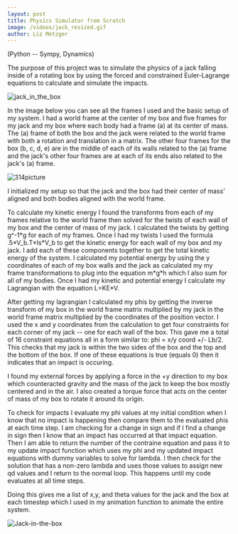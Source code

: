 ```yaml
--- 
layout: post
title: Physics Simulator from Scratch
image: /videos/jack_resized.gif
author: Liz Metzger
---
```


(Python -- Sympy, Dynamics)

The purpose of this project was to simulate the physics of a jack falling inside of a rotating box by using the forced and constrained Euler-Lagrange equations to calculate and simulate the impacts.


![jack_in_the_box](https://user-images.githubusercontent.com/113066141/210467844-670e1588-c467-4a01-9a24-bbaf9cabc363.gif)


In the image below you can see all the frames I used and the basic setup of my system. I had a world frame at the center of my box and five frames for my jack and my box where each body had a frame (a) at its center of mass. The (a) frame of both the box and the jack were related to the world frame with both a rotation and translation in a matrix. The other four frames for the box (b, c, d, e) are in the middle of each of its walls related to the (a) frame and the jack's other four frames are at each of its ends also related to the jack's (a) frame.
 
 
![314picture](https://user-images.githubusercontent.com/113066141/207946114-df89a786-2211-44e4-9f02-1fb38b484762.jpg)
 
 
I initialized my setup so that the jack and the box had their center of mass’ aligned and both bodies aligned with the world frame.
 
To calculate my kinetic energy I found the transforms from each of my frames relative to the world frame then solved for the twists of each wall of my box and the center of mass of my jack. I calculated the twists by getting g^-1\*g for each of my frames. Once I had my twists I used the formula .5\*V_b.T\*Is\*V_b to get the kinetic energy for each wall of my box and my jack. I add each of these components together to get the total kinetic energy of the system. I calculated my potential energy by using the y coordinates of each of my box walls and the jack as calculated my my frame transformations to plug into the equation m\*g\*h which I also sum for all of my bodies. Once I had my kinetic and potential energy I calculate my Lagrangian with the equation L=KE\*V.
 
After getting my lagrangian I calculated my phis by getting the inverse transform of my box in the world frame matrix multiplied by my jack in the world frame matrix multiplied by the coordinates of the position vector. I used the x and y coordinates from the calculation to get four constraints for each corner of my jack -- one for each wall of the box. This gave me a total of 16 constraint equations all in a form similar to: phi = x/y coord +/- Lb/2. This checks that my jack is within the two sides of the box and the top and the bottom of the box. If one of these equations is true (equals 0) then it indicates that an impact is occuring.
 
I found my external forces by applying a force in the +y direction to my box which counteracted gravity and the mass of the jack to keep the box mostly centered and in the air. I also created a torque force that acts on the center of mass of my box to rotate it around its origin.
 
To check for impacts I evaluate my phi values at my initial condition when I know that no impact is happening then compare them to the evaluated phis at each time step. I am checking for a change in sign and if I find a change in sign then I know that an impact has occurred at that impact equation. Then I am able to return the number of the contraine equation and pass it to my update impact function which uses my phi and my updated impact equations with dummy variables to solve for lambda. I then check for the solution that has a non-zero lambda and uses those values to assign new qd values and I return to the normal loop. This happens until my code evaluates at all time steps.
 
Doing this gives me a list of x,y, and theta values for the jack and the box at each timestep which I used in my animation function to animate the entire system.



![Jack-in-the-box](https://user-images.githubusercontent.com/113066141/208222492-8223640a-71ec-4858-81c7-d2e8da4e67f0.gif)

